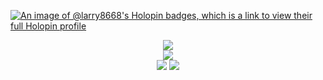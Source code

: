 [![An image of @larry8668's Holopin badges, which is a link to view their full Holopin profile](https://holopin.me/larry8668)](https://holopin.io/@larry8668)
<div align="center">
  <img src="http://github-profile-summary-cards.vercel.app/api/cards/profile-details?username=larry8668&theme=solarized_dark" />
</div>
<div align="center">
  <img src="https://github-readme-streak-stats.herokuapp.com/?user=larry8668&theme=solarized-dark&hide_border=true" />
</div>
<div align="center">
  <img src="http://github-profile-summary-cards.vercel.app/api/cards/stats?username=larry8668&theme=solarized_dark" />
  <img src="http://github-profile-summary-cards.vercel.app/api/cards/productive-time?username=larry8668&theme=solarized_dark&utcOffset=8" />
</div>
